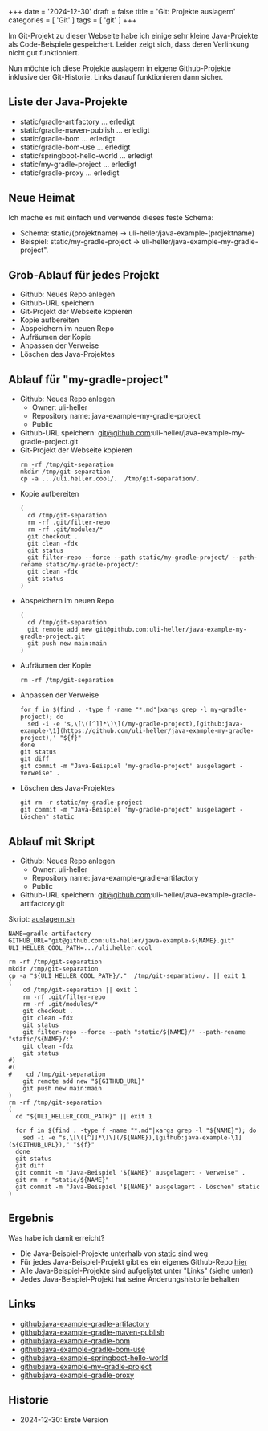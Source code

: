 +++
date = '2024-12-30'
draft = false
title = 'Git: Projekte auslagern'
categories = [ 'Git' ]
tags = [ 'git' ]
+++

<!--Git: Projekte auslagern-->
<!--=======================-->

Im Git-Projekt zu dieser Webseite habe
ich einige sehr kleine Java-Projekte
als Code-Beispiele gespeichert. Leider
zeigt sich, dass deren Verlinkung nicht gut funktioniert.

Nun möchte ich diese Projekte auslagern in eigene
Github-Projekte inklusive der Git-Historie.
Links darauf funktionieren dann sicher.

<!--more-->

Liste der Java-Projekte
-----------------------

- static/gradle-artifactory ... erledigt
- static/gradle-maven-publish ... erledigt
- static/gradle-bom ... erledigt
- static/gradle-bom-use ... erledigt
- static/springboot-hello-world ... erledigt
- static/my-gradle-project ... erledigt
- static/gradle-proxy ... erledigt

Neue Heimat
-----------

Ich mache es mit einfach und verwende dieses feste Schema:

- Schema: static/(projektname) -> uli-heller/java-example-(projektname)
- Beispiel: static/my-gradle-project -> uli-heller/java-example-my-gradle-project".

Grob-Ablauf für jedes Projekt
-----------------------------

- Github: Neues Repo anlegen
- Github-URL speichern
- Git-Projekt der Webseite kopieren
- Kopie aufbereiten
- Abspeichern im neuen Repo
- Aufräumen der Kopie
- Anpassen der Verweise
- Löschen des Java-Projektes

Ablauf für "my-gradle-project"
------------------------------

- Github: Neues Repo anlegen
  - Owner: uli-heller
  - Repository name: java-example-my-gradle-project
  - Public
- Github-URL speichern: git@github.com:uli-heller/java-example-my-gradle-project.git
- Git-Projekt der Webseite kopieren
  ```
  rm -rf /tmp/git-separation
  mkdir /tmp/git-separation
  cp -a .../uli.heller.cool/.  /tmp/git-separation/.
  ```
- Kopie aufbereiten
  ```
  (
    cd /tmp/git-separation
    rm -rf .git/filter-repo
    rm -rf .git/modules/*
    git checkout .
    git clean -fdx
    git status
    git filter-repo --force --path static/my-gradle-project/ --path-rename static/my-gradle-project/:
    git clean -fdx
    git status
  )
  ```
- Abspeichern im neuen Repo
  ```
  (
    cd /tmp/git-separation
    git remote add new git@github.com:uli-heller/java-example-my-gradle-project.git
    git push new main:main
  )
  ```
- Aufräumen der Kopie
  ```
  rm -rf /tmp/git-separation
  ```
- Anpassen der Verweise
  ```
  for f in $(find . -type f -name "*.md"|xargs grep -l my-gradle-project); do
    sed -i -e 's,\[\([^]]*\)\](/my-gradle-project),[github:java-example-\1](https://github.com/uli-heller/java-example-my-gradle-project),' "${f}"
  done
  git status
  git diff
  git commit -m "Java-Beispiel 'my-gradle-project' ausgelagert - Verweise" .
  ```
- Löschen des Java-Projektes
  ```
  git rm -r static/my-gradle-project
  git commit -m "Java-Beispiel 'my-gradle-project' ausgelagert - Löschen" static
  ```

Ablauf mit Skript
-----------------

- Github: Neues Repo anlegen
  - Owner: uli-heller
  - Repository name: java-example-gradle-artifactory
  - Public
- Github-URL speichern: git@github.com:uli-heller/java-example-gradle-artifactory.git

Skript: [auslagern.sh](auslagern.sh)

```
NAME=gradle-artifactory
GITHUB_URL="git@github.com:uli-heller/java-example-${NAME}.git"
ULI_HELLER_COOL_PATH=.../uli.heller.cool

rm -rf /tmp/git-separation
mkdir /tmp/git-separation
cp -a "${ULI_HELLER_COOL_PATH}/."  /tmp/git-separation/. || exit 1
(
    cd /tmp/git-separation || exit 1
    rm -rf .git/filter-repo
    rm -rf .git/modules/*
    git checkout .
    git clean -fdx
    git status
    git filter-repo --force --path "static/${NAME}/" --path-rename "static/${NAME}/:"
    git clean -fdx
    git status
#)
#(
#    cd /tmp/git-separation
    git remote add new "${GITHUB_URL}"
    git push new main:main
)
rm -rf /tmp/git-separation
(
  cd "${ULI_HELLER_COOL_PATH}" || exit 1

  for f in $(find . -type f -name "*.md"|xargs grep -l "${NAME}"); do
    sed -i -e "s,\[\([^]]*\)\](/${NAME}),[github:java-example-\1](${GITHUB_URL})," "${f}"
  done
  git status
  git diff
  git commit -m "Java-Beispiel '${NAME}' ausgelagert - Verweise" .
  git rm -r "static/${NAME}"
  git commit -m "Java-Beispiel '${NAME}' ausgelagert - Löschen" static
)
```

Ergebnis
--------

Was habe ich damit erreicht?

- Die Java-Beispiel-Projekte unterhalb von [static](https://github.com/uli-heller/uli.heller.cool/tree/main/static) sind weg
- Für jedes Java-Beispiel-Projekt gibt es ein eigenes Github-Repo [hier](https://github.com/uli-heller)
- Alle Java-Beispiel-Projekte sind aufgelistet unter "Links" (siehe unten)
- Jedes Java-Beispiel-Projekt hat seine Änderungshistorie behalten

Links
-----

- [github:java-example-gradle-artifactory](https://github.com/uli.heller/java-example-gradle-artifactory)
- [github:java-example-gradle-maven-publish](https://github.com/uli.heller/java-example-gradle-maven-publish)
- [github:java-example-gradle-bom](https://github.com/uli.heller/java-example-gradle-bom)
- [github:java-example-gradle-bom-use](https://github.com/uli.heller/java-example-gradle-bom-use)
- [github:java-example-springboot-hello-world](https://github.com/uli.heller/java-example-springboot-hello-world)
- [github:java-example-my-gradle-project](https://github.com/uli.heller/java-example-my-gradle-project)
- [github:java-example-gradle-proxy](https://github.com/uli.heller/java-example-gradle-proxy)

Historie
--------

- 2024-12-30: Erste Version

